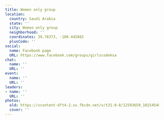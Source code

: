 ```yaml
---
title: Women only group
location:
  country: Saudi Arabia
  state: ''
  city: Women only group
  neighborhood: ''
  coordinates: 39.78373, -100.445882
  plusCode: ''
social:
  name: Facebook page
  URL: https://www.facebook.com/groups/girlscodeksa
chat:
  name: ''
  URL: ''
event:
  name: ''
  URL: ''
leaders:
- name: ''
  URL: ''
photos:
  old: https://scontent-dft4-2.xx.fbcdn.net/v/t31.0-8/12593659_10154540589563761_9135395108654678052_o.jpg?oh=418373b25bd29e86e913996bf2a0d50f&oe=5960BC04
  cover: ''
---
```

